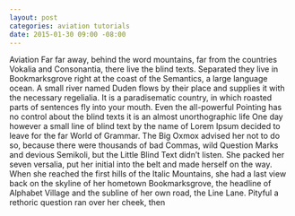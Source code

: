 ```yaml
---
layout: post
categories: aviation tutorials
date: 2015-01-30 09:00 -08:00
---
```

Aviation Far far away, behind the word mountains, far from the countries Vokalia and Consonantia, there live the blind texts. Separated they live in Bookmarksgrove right at the coast of the Semantics, a large language ocean. A small river named Duden flows by their place and supplies it with the necessary regelialia. It is a paradisematic country, in which roasted parts of sentences fly into your mouth. Even the all-powerful Pointing has no control about the blind texts it is an almost unorthographic life One day however a small line of blind text by the name of Lorem Ipsum decided to leave for the far World of Grammar. The Big Oxmox advised her not to do so, because there were thousands of bad Commas, wild Question Marks and devious Semikoli, but the Little Blind Text didn’t listen. She packed her seven versalia, put her initial into the belt and made herself on the way. When she reached the first hills of the Italic Mountains, she had a last view back on the skyline of her hometown Bookmarksgrove, the headline of Alphabet Village and the subline of her own road, the Line Lane. Pityful a rethoric question ran over her cheek, then
